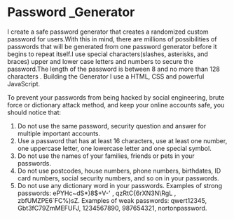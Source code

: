 # Password _Generator


 I create a  safe  password generator  that creates a randomized custom password for users.With this in mind, there are millions of possibilities of passwords that will be generated from one password generator before it begins to repeat itself.I use special characters(slashes, asterisks, and braces) upper and lower case letters and numbers to secure the password.The length of the password is between  8 and no more than 128 characters .
 Building the Generator I use a HTML, CSS and powerful  JavaScript.
 
 To prevent your passwords from being hacked by social engineering, brute force or dictionary attack method, and keep your online accounts safe, you should notice that:
 1. Do not use the same password, security question and answer for multiple important accounts.
 2. Use a password that has at least 16 characters, use at least one number, one uppercase letter, one lowercase letter and one special symbol.
 3. Do not use the names of your families, friends or pets in your passwords.
 4. Do not use postcodes, house numbers, phone numbers, birthdates, ID card numbers, social security numbers, and so on in your passwords.
 5. Do not use any dictionary word in your passwords. Examples of strong passwords: ePYHc~dS*)8$+V-' , qzRtC{6rXN3N\RgL , zbfUMZPE6`FC%)sZ. Examples of weak passwords: qwert12345, Gbt3fC79ZmMEFUFJ, 1234567890, 987654321, nortonpassword.
 

